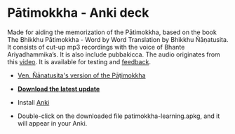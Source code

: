 # Pātimokkha - Anki deck

Made for aiding the memorization of the Pātimokkha, based on the book The Bhikkhu Pātimokkha - Word by Word Translation by Bhikkhu Ñāṇatusita. It consists of cut-up mp3 recordings with the voice of Bhante Ariyadhammika’s. It is also include pubbakicca. The audio originates from this [video](https://youtu.be/M7mKBHOD-Zg). It is available for testing and [feedback](https://docs.google.com/forms/d/e/1FAIpQLSeA7LgF9KnCGWw1_HysqKpgD4eg4Hjo3ZFG7GcL53nsIETDCw/viewform).

- [Ven. Ñānatusita's version of the Pāṭimokkha](https://github.com/sasanarakkha/nanatusita-patimokkha/releases/latest/)

- **[Download the latest update](https://github.com/sasanarakkha/study-tools/releases/latest/download/patimokkha-learning.apkg)**

- Install [Anki](https://apps.ankiweb.net/)

- Double-click on the downloaded file patimokkha-learning.apkg, and it will appear in your Anki.
